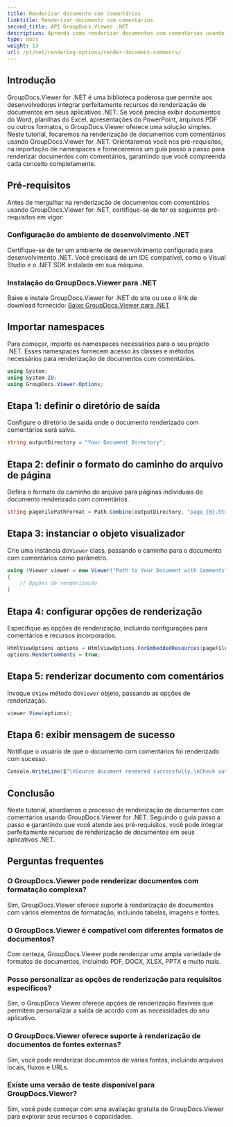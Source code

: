 ```yaml
---
title: Renderizar documento com comentários
linktitle: Renderizar documento com comentários
second_title: API GroupDocs.Viewer .NET
description: Aprenda como renderizar documentos com comentários usando GroupDocs.Viewer for .NET. Siga nosso guia passo a passo para uma integração perfeita.
type: docs
weight: 13
url: /pt/net/rendering-options/render-document-comments/
---
```

## Introdução
GroupDocs.Viewer for .NET é uma biblioteca poderosa que permite aos desenvolvedores integrar perfeitamente recursos de renderização de documentos em seus aplicativos .NET. Se você precisa exibir documentos do Word, planilhas do Excel, apresentações do PowerPoint, arquivos PDF ou outros formatos, o GroupDocs.Viewer oferece uma solução simples.
Neste tutorial, focaremos na renderização de documentos com comentários usando GroupDocs.Viewer for .NET. Orientaremos você nos pré-requisitos, na importação de namespaces e forneceremos um guia passo a passo para renderizar documentos com comentários, garantindo que você compreenda cada conceito completamente.
## Pré-requisitos
Antes de mergulhar na renderização de documentos com comentários usando GroupDocs.Viewer for .NET, certifique-se de ter os seguintes pré-requisitos em vigor:
### Configuração do ambiente de desenvolvimento .NET
Certifique-se de ter um ambiente de desenvolvimento configurado para desenvolvimento .NET. Você precisará de um IDE compatível, como o Visual Studio e o .NET SDK instalado em sua máquina.
### Instalação do GroupDocs.Viewer para .NET
Baixe e instale GroupDocs.Viewer for .NET do site ou use o link de download fornecido:
[Baixe GroupDocs.Viewer para .NET](https://releases.groupdocs.com/viewer/net/)

## Importar namespaces
Para começar, importe os namespaces necessários para o seu projeto .NET. Esses namespaces fornecem acesso às classes e métodos necessários para renderização de documentos com comentários.
```csharp
using System;
using System.IO;
using GroupDocs.Viewer.Options;
```

## Etapa 1: definir o diretório de saída
Configure o diretório de saída onde o documento renderizado com comentários será salvo.
```csharp
string outputDirectory = "Your Document Directory";
```
## Etapa 2: definir o formato do caminho do arquivo de página
Defina o formato do caminho do arquivo para páginas individuais do documento renderizado com comentários.
```csharp
string pageFilePathFormat = Path.Combine(outputDirectory, "page_{0}.html");
```
## Etapa 3: instanciar o objeto visualizador
 Crie uma instância do`Viewer` class, passando o caminho para o documento com comentários como parâmetro.
```csharp
using (Viewer viewer = new Viewer("Path to Your Document with Comments"))
{
    // Opções de renderização
}
```
## Etapa 4: configurar opções de renderização
Especifique as opções de renderização, incluindo configurações para comentários e recursos incorporados.
```csharp
HtmlViewOptions options = HtmlViewOptions.ForEmbeddedResources(pageFilePathFormat);
options.RenderComments = true;
```
## Etapa 5: renderizar documento com comentários
 Invoque o`View` método do`Viewer` objeto, passando as opções de renderização.
```csharp
viewer.View(options);
```
## Etapa 6: exibir mensagem de sucesso
Notifique o usuário de que o documento com comentários foi renderizado com sucesso.
```csharp
Console.WriteLine($"\nSource document rendered successfully.\nCheck output in {outputDirectory}.");
```

## Conclusão
Neste tutorial, abordamos o processo de renderização de documentos com comentários usando GroupDocs.Viewer for .NET. Seguindo o guia passo a passo e garantindo que você atende aos pré-requisitos, você pode integrar perfeitamente recursos de renderização de documentos em seus aplicativos .NET.
## Perguntas frequentes
### O GroupDocs.Viewer pode renderizar documentos com formatação complexa?
Sim, GroupDocs.Viewer oferece suporte à renderização de documentos com vários elementos de formatação, incluindo tabelas, imagens e fontes.
### O GroupDocs.Viewer é compatível com diferentes formatos de documentos?
Com certeza, GroupDocs.Viewer pode renderizar uma ampla variedade de formatos de documentos, incluindo PDF, DOCX, XLSX, PPTX e muito mais.
### Posso personalizar as opções de renderização para requisitos específicos?
Sim, o GroupDocs.Viewer oferece opções de renderização flexíveis que permitem personalizar a saída de acordo com as necessidades do seu aplicativo.
### O GroupDocs.Viewer oferece suporte à renderização de documentos de fontes externas?
Sim, você pode renderizar documentos de várias fontes, incluindo arquivos locais, fluxos e URLs.
### Existe uma versão de teste disponível para GroupDocs.Viewer?
Sim, você pode começar com uma avaliação gratuita do GroupDocs.Viewer para explorar seus recursos e capacidades.